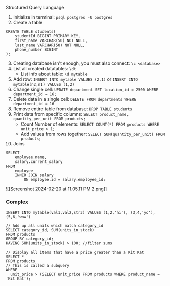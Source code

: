 Structured Query Language
1. Initialize in terminal: `psql postgres -U postgres`
2. Create a table
```
CREATE TABLE students(
	studentId BIGINT PRIMARY KEY,
	first_name VARCHAR(50) NOT NULL,
	last_name VARCHAR(50) NOT NULL,
	phone_number BIGINT
);
````
3. Creating database isn't enough, you must also connect: `\c <database>`
4. List all created datatables: `\dt`
	- List info about table: `\d mytable`
5. Add row: `INSERT INTO mytable VALUES (2,1)`
	 or `INSERT INTO mytable(n2,n1) VALUES (1,2)`
6. Change single cell: `UPDATE department SET location_id = 2500 WHERE department_id = 16;`
7. Delete data in a single cell: `DELETE FROM departments WHERE department_id = 16`
8. Remove entire table from database: `DROP TABLE students`
9. Print data from specific columns: `SELECT product_name, quantity_per_unit FROM products;`
	- Count Number of elements: `SELECT COUNT(*) FROM products WHERE unit_price > 1;`
	- Add values from rows together: `SELECT SUM(quantity_per_unit) FROM products;`
10. Joins
```
SELECT  
	employee.name,  
	salary.current_salary  
FROM  
	employee  
	INNER JOIN salary
		ON employee.id = salary.employee_id;
```
![[Screenshot 2024-02-20 at 11.05.11 PM 2.png]]
### Complex
```
INSERT INTO mytable(val1,val2,str3) VALUES (1,2,'hi'), (3,4,'yo'), (5,6,'wow')

// Add up all units which match category_id
SELECT category_id, SUM(units_in_stock)
FROM products
GROUP BY category_id;
HAVING SUM(units_in_stock) > 100; //filter sums

// Display all items that have a price greater than a Kit Kat
SELECT *
FROM products
// This is called a subquery
WHERE
  unit_price > (SELECT unit_price FROM products WHERE product_name = 'Kit Kat');
```